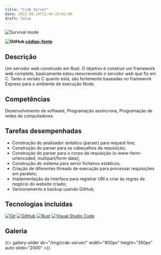 ```yaml
---
title: "Crab Server"
date: 2022-08-24T12:44:25+01:00
draft: false
---
```


![Survival mode](/img/crab-server/Interface.png)

**![GitHub](/img/github-icon-2.svg) [código-fonte](https://github.com/Tsarbomba69-com/crab_server)**

## Descrição

Um servidor web construído em Rust. O objetivo é construir um framework web completo, basicamente estou reescrevendo o servidor web que fiz em C. Tanto a versão C quanto esta, são fortemente baseadas no framework Express para o ambiente de execução Node.

## Competências

Desenvolvimento de software, Programação assíncrona, Programação de redes de computadores.

## Tarefas desempenhadas

* Construção do analisador sintático (parser) para request line;
* Construção do parser para os cabeçalhos da requisição;
* Construção do parser para o corpo da requisição (x-www-form-urlencoded, multipart/form-data);
* Construção do sistema para servir ficheiros estáticos;
* Criação de diferentes threads de execução para processar requisições em paralelo;
* Implementação da interface para registrar URI e criar às regras de negócio do website criado;
* Versionamento e backup usando GitHub;

## Tecnologias incluídas
<!-- 150x150 px img size -->
[![Git](/img/git-icon.svg)](https://git-scm.com)
[![GitHub](/img/github-icon-1.svg)](https://github.com)
[![Rust](/img/rust.svg)](https://www.rust-lang.org)
[![Visual Studio Code](/img/visual-studio-code-1.svg)](https://code.visualstudio.com)

## Galeria

{{< gallery-slider dir="/img/crab-server/" width="800px" height="350px" auto-slide="2000" >}}
